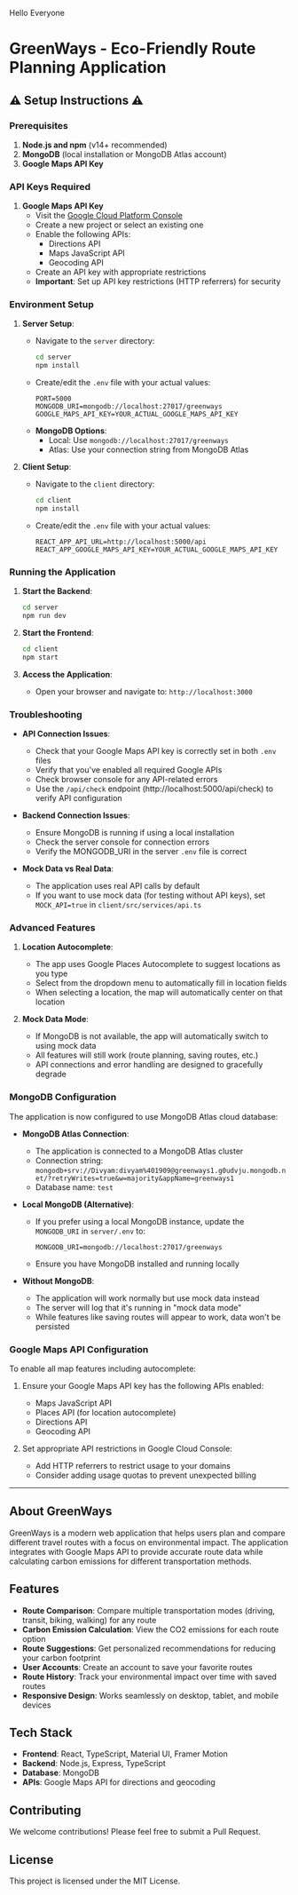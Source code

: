Hello Everyone


# GreenWays - Eco-Friendly Route Planning Application

## ⚠️ Setup Instructions ⚠️

### Prerequisites

1. **Node.js and npm** (v14+ recommended)
2. **MongoDB** (local installation or MongoDB Atlas account)
3. **Google Maps API Key**

### API Keys Required

1. **Google Maps API Key** 
   - Visit the [Google Cloud Platform Console](https://console.cloud.google.com/)
   - Create a new project or select an existing one
   - Enable the following APIs:
     - Directions API
     - Maps JavaScript API
     - Geocoding API
   - Create an API key with appropriate restrictions
   - **Important**: Set up API key restrictions (HTTP referrers) for security

### Environment Setup

1. **Server Setup**:
   - Navigate to the `server` directory:
     ```bash
     cd server
     npm install
     ```
   - Create/edit the `.env` file with your actual values:
     ```
     PORT=5000
     MONGODB_URI=mongodb://localhost:27017/greenways
     GOOGLE_MAPS_API_KEY=YOUR_ACTUAL_GOOGLE_MAPS_API_KEY
     ```
   - **MongoDB Options**:
     - Local: Use `mongodb://localhost:27017/greenways`
     - Atlas: Use your connection string from MongoDB Atlas

2. **Client Setup**:
   - Navigate to the `client` directory:
     ```bash
     cd client
     npm install
     ```
   - Create/edit the `.env` file with your actual values:
     ```
     REACT_APP_API_URL=http://localhost:5000/api
     REACT_APP_GOOGLE_MAPS_API_KEY=YOUR_ACTUAL_GOOGLE_MAPS_API_KEY
     ```

### Running the Application

1. **Start the Backend**:
   ```bash
   cd server
   npm run dev
   ```

2. **Start the Frontend**:
   ```bash
   cd client
   npm start
   ```

3. **Access the Application**:
   - Open your browser and navigate to: `http://localhost:3000`

### Troubleshooting

- **API Connection Issues**: 
  - Check that your Google Maps API key is correctly set in both `.env` files
  - Verify that you've enabled all required Google APIs
  - Check browser console for any API-related errors
  - Use the `/api/check` endpoint (http://localhost:5000/api/check) to verify API configuration

- **Backend Connection Issues**:
  - Ensure MongoDB is running if using a local installation
  - Check the server console for connection errors
  - Verify the MONGODB_URI in the server `.env` file is correct

- **Mock Data vs Real Data**:
  - The application uses real API calls by default
  - If you want to use mock data (for testing without API keys), set `MOCK_API=true` in `client/src/services/api.ts`

### Advanced Features

1. **Location Autocomplete**:
   - The app uses Google Places Autocomplete to suggest locations as you type
   - Select from the dropdown menu to automatically fill in location fields
   - When selecting a location, the map will automatically center on that location

2. **Mock Data Mode**:
   - If MongoDB is not available, the app will automatically switch to using mock data
   - All features will still work (route planning, saving routes, etc.)
   - API connections and error handling are designed to gracefully degrade
   
### MongoDB Configuration

The application is now configured to use MongoDB Atlas cloud database:

- **MongoDB Atlas Connection**:
  - The application is connected to a MongoDB Atlas cluster
  - Connection string: `mongodb+srv://Divyam:divyam%401909@greenways1.g0udvju.mongodb.net/?retryWrites=true&w=majority&appName=greenways1`
  - Database name: `test`

- **Local MongoDB (Alternative)**:
  - If you prefer using a local MongoDB instance, update the `MONGODB_URI` in `server/.env` to:
    ```
    MONGODB_URI=mongodb://localhost:27017/greenways
    ```
  - Ensure you have MongoDB installed and running locally

- **Without MongoDB**:
  - The application will work normally but use mock data instead
  - The server will log that it's running in "mock data mode"
  - While features like saving routes will appear to work, data won't be persisted

### Google Maps API Configuration

To enable all map features including autocomplete:

1. Ensure your Google Maps API key has the following APIs enabled:
   - Maps JavaScript API
   - Places API (for location autocomplete)
   - Directions API
   - Geocoding API

2. Set appropriate API restrictions in Google Cloud Console:
   - Add HTTP referrers to restrict usage to your domains
   - Consider adding usage quotas to prevent unexpected billing

---

## About GreenWays

GreenWays is a modern web application that helps users plan and compare different travel routes with a focus on environmental impact. The application integrates with Google Maps API to provide accurate route data while calculating carbon emissions for different transportation methods.

## Features

- **Route Comparison**: Compare multiple transportation modes (driving, transit, biking, walking) for any route
- **Carbon Emission Calculation**: View the CO2 emissions for each route option
- **Route Suggestions**: Get personalized recommendations for reducing your carbon footprint
- **User Accounts**: Create an account to save your favorite routes
- **Route History**: Track your environmental impact over time with saved routes
- **Responsive Design**: Works seamlessly on desktop, tablet, and mobile devices

## Tech Stack

- **Frontend**: React, TypeScript, Material UI, Framer Motion
- **Backend**: Node.js, Express, TypeScript
- **Database**: MongoDB
- **APIs**: Google Maps API for directions and geocoding

## Contributing

We welcome contributions! Please feel free to submit a Pull Request.

## License

This project is licensed under the MIT License. 